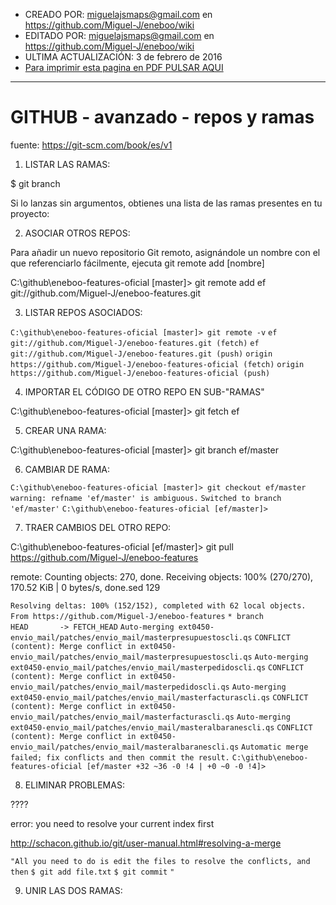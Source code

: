 * CREADO POR: miguelajsmaps@gmail.com en https://github.com/Miguel-J/eneboo/wiki
* EDITADO POR: miguelajsmaps@gmail.com en https://github.com/Miguel-J/eneboo/wiki
* ULTIMA ACTUALIZACIÓN: 3 de febrero de 2016
* [Para imprimir esta pagina en PDF PULSAR AQUI](https://gitprint.com/Miguel-J/eneboo/wiki/GITHUB---avanzado---repos-y-ramas)

----

# GITHUB - avanzado - repos y ramas

fuente: https://git-scm.com/book/es/v1

1. LISTAR LAS RAMAS:

$ git branch

Si lo lanzas sin argumentos, obtienes una lista de las ramas presentes en tu proyecto:

2. ASOCIAR OTROS REPOS:

Para añadir un nuevo repositorio Git remoto, asignándole un nombre con el que referenciarlo fácilmente, ejecuta git remote add [nombre] 

C:\github\eneboo-features-oficial [master]> git remote add ef git://github.com/Miguel-J/eneboo-features.git

3. LISTAR REPOS ASOCIADOS:

`C:\github\eneboo-features-oficial [master]> git remote -v`
`ef      git://github.com/Miguel-J/eneboo-features.git (fetch)`
`ef      git://github.com/Miguel-J/eneboo-features.git (push)`
`origin  https://github.com/Miguel-J/eneboo-features-oficial (fetch)`
`origin  https://github.com/Miguel-J/eneboo-features-oficial (push)` 

4. IMPORTAR EL CÓDIGO DE OTRO REPO EN SUB-"RAMAS"

C:\github\eneboo-features-oficial [master]> git fetch ef

5. CREAR UNA RAMA:

C:\github\eneboo-features-oficial [master]> git branch ef/master

6. CAMBIAR DE RAMA:

`C:\github\eneboo-features-oficial [master]> git checkout ef/master`
`warning: refname 'ef/master' is ambiguous.`
`Switched to branch 'ef/master'`
`C:\github\eneboo-features-oficial [ef/master]>`

7. TRAER CAMBIOS DEL OTRO REPO:

C:\github\eneboo-features-oficial [ef/master]> git pull https://github.com/Miguel-J/eneboo-features

remote: Counting objects: 270, done.
Receiving objects: 100% (270/270), 170.52 KiB | 0 bytes/s, done.sed 129

`Resolving deltas: 100% (152/152), completed with 62 local objects.`
`From https://github.com/Miguel-J/eneboo-features`
 `* branch            HEAD       -> FETCH_HEAD`
`Auto-merging ext0450-envio_mail/patches/envio_mail/masterpresupuestoscli.qs`
`CONFLICT (content): Merge conflict in ext0450-envio_mail/patches/envio_mail/masterpresupuestoscli.qs`
`Auto-merging ext0450-envio_mail/patches/envio_mail/masterpedidoscli.qs`
`CONFLICT (content): Merge conflict in ext0450-envio_mail/patches/envio_mail/masterpedidoscli.qs`
`Auto-merging ext0450-envio_mail/patches/envio_mail/masterfacturascli.qs`
`CONFLICT (content): Merge conflict in ext0450-envio_mail/patches/envio_mail/masterfacturascli.qs`
`Auto-merging ext0450-envio_mail/patches/envio_mail/masteralbaranescli.qs`
`CONFLICT (content): Merge conflict in ext0450-envio_mail/patches/envio_mail/masteralbaranescli.qs`
`Automatic merge failed; fix conflicts and then commit the result.`
`C:\github\eneboo-features-oficial [ef/master +32 ~36 -0 !4 | +0 ~0 -0 !4]>`

8. ELIMINAR PROBLEMAS:

????

error: you need to resolve your current index first

http://schacon.github.io/git/user-manual.html#resolving-a-merge

`"All you need to do is edit the files to resolve the conflicts, and then`
`$ git add file.txt`
 `$ git commit`
`"`

9. UNIR LAS DOS RAMAS:

